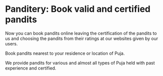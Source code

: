 # Panditery: Book valid and certified pandits 

Now you can book pandits online leaving the certification of the pandits to us and choosing the pandits from their ratings at our websites given by our users.

Book pandits nearest to your residence or location of Puja. 

We provide pandits for various and almost all types of Puja held with past experience and certified.
